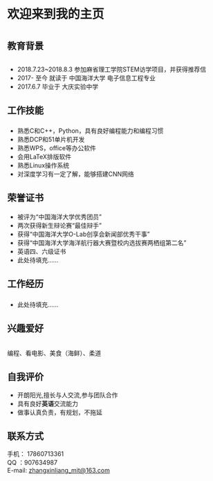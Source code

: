 # 欢迎来到我的主页 <h1>

## 教育背景 <h2>

- 2018.7.23\~2018.8.3 参加麻省理工学院STEM访学项目，并获得推荐信
- 2017- 至今 就读于 中国海洋大学 电子信息工程专业
- 2017.6.7 毕业于 大庆实验中学
## 工作技能 <h3>

- 熟悉C和C++，Python，具有良好编程能力和编程习惯
- 熟悉DCP和51单片机开发
- 熟悉WPS，office等办公软件
- 会用LaTeX排版软件
- 熟悉Linux操作系统
- 对深度学习有一定了解，能够搭建CNN网络

## 荣誉证书 <h4>

- 被评为“中国海洋大学优秀团员”
- 两次获得新生辩论赛“最佳辩手”
- 获得“中国海洋大学O-Lab创享会新闻部优秀干事”
- 获得“中国海洋大学海洋航行器大赛暨校内选拔赛两栖组第二名”
- 英语四、六级证书
- 此处待填充……  

## 工作经历 <h5>

- 此处待填充……

## 兴趣爱好 <h6>

编程、看电影、美食（海鲜）、柔道

## 自我评价 <h7>

- 开朗阳光,擅长与人交流,参与团队合作
- 具有良好**英语**交流能力
- 做事认真负责，有规划，不拖延

## 联系方式<h8>  

手机： 17860713361  
QQ ：907634987  
E-mail: zhangxinliang_mit@163.com

